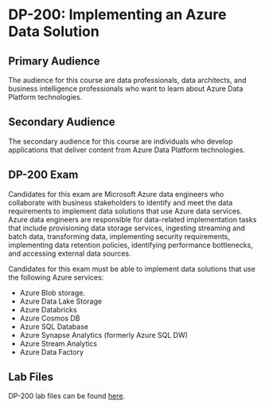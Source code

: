 # DP-200: Implementing an Azure Data Solution
## Primary Audience
The audience for this course are data professionals, data architects, and business intelligence professionals who want to learn about Azure Data Platform technologies.

## Secondary Audience
The secondary audience for this course are individuals who develop applications that deliver content from Azure Data Platform technologies.

## DP-200 Exam
Candidates for this exam are Microsoft Azure data engineers who collaborate with business stakeholders to identify and meet the data requirements to implement data solutions that use Azure data services.
Azure data engineers are responsible for data-related implementation tasks that include provisioning data storage services, ingesting streaming and batch data, transforming data, implementing security requirements, implementing data retention policies, identifying performance bottlenecks, and accessing external data sources.

Candidates for this exam must be able to implement data solutions that use the following Azure services: 
* Azure Blob storage.
* Azure Data Lake Storage
* Azure Databricks
* Azure Cosmos DB
* Azure SQL Database
* Azure Synapse Analytics (formerly Azure SQL DW)
* Azure Stream Analytics
* Azure Data Factory

## Lab Files
DP-200 lab files can be found [here](https://github.com/MicrosoftLearning/DP-200-Implementing-an-Azure-Data-Solution/archive/master.zip "DP-200 Lab Files").
